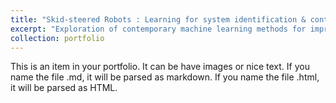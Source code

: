 ```yaml
---
title: "Skid-steered Robots : Learning for system identification & control"
excerpt: "Exploration of contemporary machine learning methods for improved motion planning and controls for skid-steered wheeled mobile robots.  1<br/><img src='/images/SkidSteerTN_A.jpg'> 1<br/> Add something here"
collection: portfolio
---
```




This is an item in your portfolio. It can be have images or nice text. If you name the file .md, it will be parsed as markdown. If you name the file .html, it will be parsed as HTML. 
